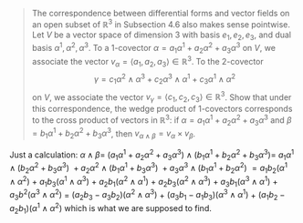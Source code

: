 > The correspondence between differential forms and vector fields on an open subset of $\mathbb{R}^3$ in Subsection 4.6 also makes sense pointwise. Let $V$ be a vector space of dimension 3 with basis $e_1, e_2, e_3$, and dual basis $\alpha^1, \alpha^2, \alpha^3$. To a 1-covector $\alpha = a_1\alpha^1 + a_2\alpha^2 + a_3\alpha^3$ on $V$, we associate the vector $v_\alpha = \langle a_1, a_2, a_3\rangle \in \mathbb{R}^3$. To the 2-covector $$\gamma = c_1\alpha^2 \wedge \alpha^3 + c_2\alpha^3 \wedge \alpha^1 + c_3\alpha^1 \wedge \alpha^2$$ on $V$, we associate the vector $v_\gamma = \langle c_1, c_2, c_3\rangle \in \mathbb{R}^3$. Show that under this correspondence, the wedge product of 1-covectors corresponds to the cross product of vectors in $\mathbb{R}^3$: if $\alpha = a_1\alpha^1 + a_2\alpha^2 + a_3\alpha^3$ and $\beta = b_1\alpha^1 + b_2\alpha^2 + b_3\alpha^3$, then $v_{\alpha\wedge\beta} = v_\alpha \times v_\beta$.

Just a calculation: $\alpha \wedge \beta =$ $(a_1\alpha^1 + a_2\alpha^2 + a_3\alpha^3)\wedge(b_1\alpha^1 + b_2\alpha^2 + b_3\alpha^3) =$ $a_1\alpha^1\wedge (b_2\alpha^2 + b_3\alpha^3)$ ${}+ a_2\alpha^2\wedge(b_1\alpha^1 + b_3\alpha^3)$ ${} + a_3\alpha^3 \wedge (b_1\alpha^1 + b_2\alpha^2)$ $= a_1 b_2 (\alpha^1 \wedge \alpha^2)$ $+$ $a_1 b_3 (\alpha^1 \wedge \alpha^3)$ $+$ $a_2 b_1 (\alpha^2 \wedge \alpha^1)$ $+$ $a_2 b_3 (\alpha^2 \wedge \alpha^3)$ $+$ $a_3 b_1 (\alpha^3 \wedge \alpha^1)$ $+$ $a_3 b^2 (\alpha^3 \wedge \alpha^2)$ $=$ $(a_2 b_3 - a_3 b_2)(\alpha^2 \wedge \alpha^3)$ $+$ $(a_3 b_1 - a_1 b_3)(\alpha^3 \wedge \alpha^1)$ $+$ $(a_1 b_2 - a_2 b_1)(\alpha^1 \wedge \alpha^2)$ which is what we are supposed to find.